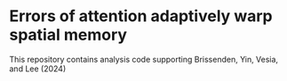 # Errors of attention adaptively warp spatial memory
This repository contains analysis code supporting Brissenden, Yin, Vesia, and Lee (2024)